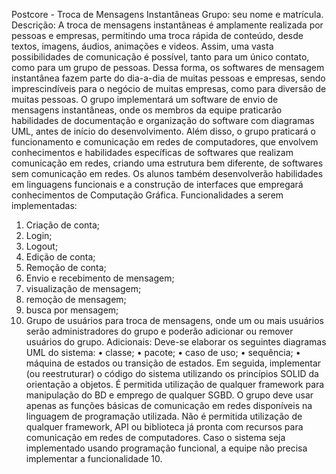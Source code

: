 Postcore - Troca de Mensagens Instantâneas
Grupo: seu nome e matrícula.
Descrição: A troca de mensagens instantâneas é amplamente realizada por pessoas e empresas, permitindo uma
troca rápida de conteúdo, desde textos, imagens, áudios, animações e videos. Assim, uma vasta
possibilidades de comunicação é possível, tanto para um único contato, como para um grupo de
pessoas. Dessa forma, os softwares de mensagem instantânea fazem parte do dia-a-dia de muitas
pessoas e empresas, sendo imprescindíveis para o negócio de muitas empresas, como para diversão
de muitas pessoas.
O grupo implementará um software de envio de mensagens instantâneas, onde os membros da equipe
praticarão habilidades de documentação e organização do software com diagramas UML, antes de
início do desenvolvimento. Além disso, o grupo praticará o funcionamento e comunicação em redes
de computadores, que envolvem conhecimentos e habilidades específicas de softwares que realizam
comunicação em redes, criando uma estrutura bem diferente, de softwares sem comunicação em redes.
Os alunos também desenvolverão habilidades em linguagens funcionais e a construção de interfaces
que empregará conhecimentos de Computação Gráfica.
Funcionalidades a serem implementadas:
1. Criação de conta;
2. Login;
3. Logout;
4. Edição de conta;
5. Remoção de conta;
6. Envio e recebimento de mensagem;
7. visualização de mensagem;
8. remoção de mensagem;
9. busca por mensagem;
10. Grupo de usuários para troca de mensagens, onde um ou mais usuários serão administradores
do grupo e poderão adicionar ou remover usuários do grupo.
Adicionais:
Deve-se elaborar os seguintes diagramas UML do sistema:
• classe;
• pacote;
• caso de uso;
• sequência;
• máquina de estados ou transição de estados.
Em seguida, implementar (ou reestruturar) o código do sistema utilizando os princípios SOLID da
orientação a objetos.
É permitida utilização de qualquer framework para manipulação do BD e emprego de qualquer SGBD.
O grupo deve usar apenas as funções básicas de comunicação em redes disponíveis na linguagem
de programação utilizada. Não é permitida utilização de qualquer framework, API ou biblioteca já
pronta com recursos para comunicação em redes de computadores.
Caso o sistema seja implementado usando programação funcional, a equipe não precisa implementar
a funcionalidade 10.
